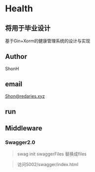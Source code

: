 
# Health

## 将用于毕业设计

基于Gin+Xorm的健康管理系统的设计与实现

## Author
ShonH
## email
Shon@redaries.xyz


## run


## Middleware
### Swagger2.0
> swag init
swaggerFiles 替换成files

> 访问5002/swagger/index.html
